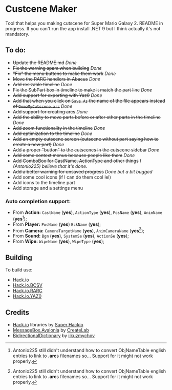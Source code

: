 # Custcene Maker
Tool that helps you making cutscene for Super Mario Galaxy 2.
README in progress. If you can't run the app install .NET 9 but I think actually it's not mandatory.

## To do:

- ~~Update the README.md~~ *Done*
- ~~Fix the warning spam when building~~ *Done*
- ~~"Fix" the menu buttons to make them work~~ *Done*
- ~~Move the RARC handlers in Abacus~~ *Done*
- ~~Add resizable timeline~~ *Done*
- ~~Fix the SubPart box in timeline to make it match the part line~~ *Done*
- ~~Add support for exporting with Yaz0~~ *Done*
- ~~Add that when you click on `Save As` the name of the file appears instead of `DemoMyCutscene.arc`~~ *Done*
- ~~Add support for creating arcs~~ *Done*
- ~~Add the ability to move parts before or after other parts in the timeline~~ *Done*
- ~~Add zoom functionality in the timeline~~ *Done*
- ~~Add optimization to the timeline~~ *Done*
- ~~Add an empty cutscene screen (cutscene without part saying how to create a new part)~~ *Done*
- ~~Add a proper "button" to the cutscenes in the cutscene sidebar~~ *Done*
- ~~Add some context menus because people like them~~ *Done*
- ~~Add ComboBox for CastName, ActionType and other things~~ *I (Antonio225) believe that it's done.*
- ~~Add a better warning for unsaved progress~~ *Done but a bit bugged*
- Add some cool icons (if I can do them cool lel)
- Add icons to the timeline part
- Add storage and a settings menu

### Auto completion support:

* From **Action:** `CastName` (**yes**), `ActionType` (**yes**), `PosName` (**yes**), `AnimName` (**yes**[^1]);
* From **Player:** `PosName` (**yes**) `BckName` (**yes**);
* From **Camera:** `CameraTargetName` (**yes**), `AnimCameraName` (**yes**[^1]);
* From **Sound:** `Bgm` (**yes**), `SystemSe` (**yes**), `ActionSe` (**yes**);
* From **Wipe:** `WipeName` (**yes**), `WipeType` (**yes**);

[^1]: Antonio225 still didn't understand how to convert ObjNameTable english entries to link to **.arc**s filenames so... Support for it might not work properly.

## Building
To build use:
- [Hack.io](https://github.com/SuperHackio/Hack.io)
- [Hack.io.BCSV](https://github.com/SuperHackio/Hack.io)
- [Hack.io.RARC](https://github.com/SuperHackio/Hack.io)
- [Hack.io.YAZ0](https://github.com/SuperHackio/Hack.io)

## Credits
- [Hack.io](https://github.com/SuperHackio/Hack.io) libraries by [Super Hackio](https://github.com/SuperHackio)
- [MessageBox.Avalonia](https://github.com/AvaloniaCommunity/MessageBox.Avalonia) by [CreateLab](https://github.com/CreateLab)
- [BidirectionalDictionary](https://github.com/iiKuzmychov/BidirectionalDictionary) by [iikuzmychov](https://github.com/iikuzmychov)
